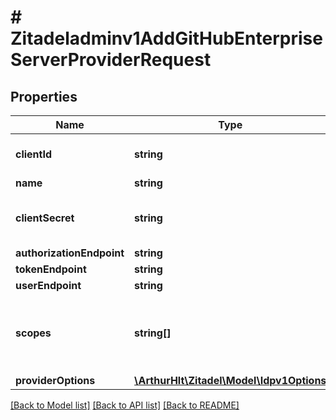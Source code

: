 # # Zitadeladminv1AddGitHubEnterpriseServerProviderRequest

## Properties

Name | Type | Description | Notes
------------ | ------------- | ------------- | -------------
**clientId** | **string** | Client id generated by GitHub | [optional]
**name** | **string** |  | [optional]
**clientSecret** | **string** | Client secret generated by GitHub | [optional]
**authorizationEndpoint** | **string** |  | [optional]
**tokenEndpoint** | **string** |  | [optional]
**userEndpoint** | **string** |  | [optional]
**scopes** | **string[]** | The scopes requested by ZITADEL during the request to GitHub | [optional]
**providerOptions** | [**\ArthurHlt\Zitadel\Model\Idpv1Options**](Idpv1Options.md) |  | [optional]

[[Back to Model list]](../../README.md#models) [[Back to API list]](../../README.md#endpoints) [[Back to README]](../../README.md)
